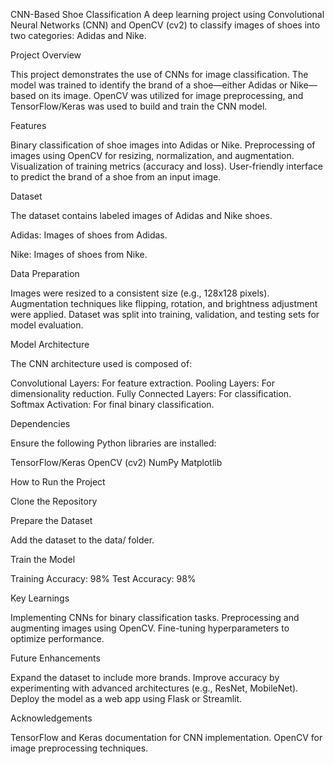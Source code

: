 CNN-Based Shoe Classification
A deep learning project using Convolutional Neural Networks (CNN) and OpenCV (cv2) to classify images of shoes into two categories: Adidas and Nike.


Project Overview

This project demonstrates the use of CNNs for image classification. The model was trained to identify the brand of a shoe—either Adidas or Nike—based on its image. OpenCV was utilized for image preprocessing, and TensorFlow/Keras was used to build and train the CNN model.

Features

Binary classification of shoe images into Adidas or Nike.
Preprocessing of images using OpenCV for resizing, normalization, and augmentation.
Visualization of training metrics (accuracy and loss).
User-friendly interface to predict the brand of a shoe from an input image.

Dataset

The dataset contains labeled images of Adidas and Nike shoes.

Adidas: Images of shoes from Adidas.

Nike: Images of shoes from Nike.

Data Preparation

Images were resized to a consistent size (e.g., 128x128 pixels).
Augmentation techniques like flipping, rotation, and brightness adjustment were applied.
Dataset was split into training, validation, and testing sets for model evaluation.

Model Architecture

The CNN architecture used is composed of:

Convolutional Layers: For feature extraction.
Pooling Layers: For dimensionality reduction.
Fully Connected Layers: For classification.
Softmax Activation: For final binary classification.

Dependencies

Ensure the following Python libraries are installed:

TensorFlow/Keras
OpenCV (cv2)
NumPy
Matplotlib

How to Run the Project

Clone the Repository


Prepare the Dataset

Add the dataset to the data/ folder.

Train the Model

Training Accuracy: 98%
Test Accuracy: 98%

Key Learnings

Implementing CNNs for binary classification tasks.
Preprocessing and augmenting images using OpenCV.
Fine-tuning hyperparameters to optimize performance.

Future Enhancements

Expand the dataset to include more brands.
Improve accuracy by experimenting with advanced architectures (e.g., ResNet, MobileNet).
Deploy the model as a web app using Flask or Streamlit.

Acknowledgements

TensorFlow and Keras documentation for CNN implementation.
OpenCV for image preprocessing techniques.
